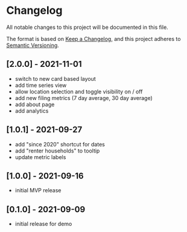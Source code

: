 # Changelog

All notable changes to this project will be documented in this file.

The format is based on [Keep a Changelog](https://keepachangelog.com/en/1.0.0/),
and this project adheres to [Semantic Versioning](https://semver.org/spec/v2.0.0.html).

## [2.0.0] - 2021-11-01

- switch to new card based layout
- add time series view
- allow location selection and toggle visibility on / off
- add new filing metrics (7 day average, 30 day average)
- add about page
- add analytics

## [1.0.1] - 2021-09-27

- add "since 2020" shortcut for dates
- add "renter households" to tooltip
- update metric labels

## [1.0.0] - 2021-09-16

- initial MVP release

## [0.1.0] - 2021-09-09

- initial release for demo
